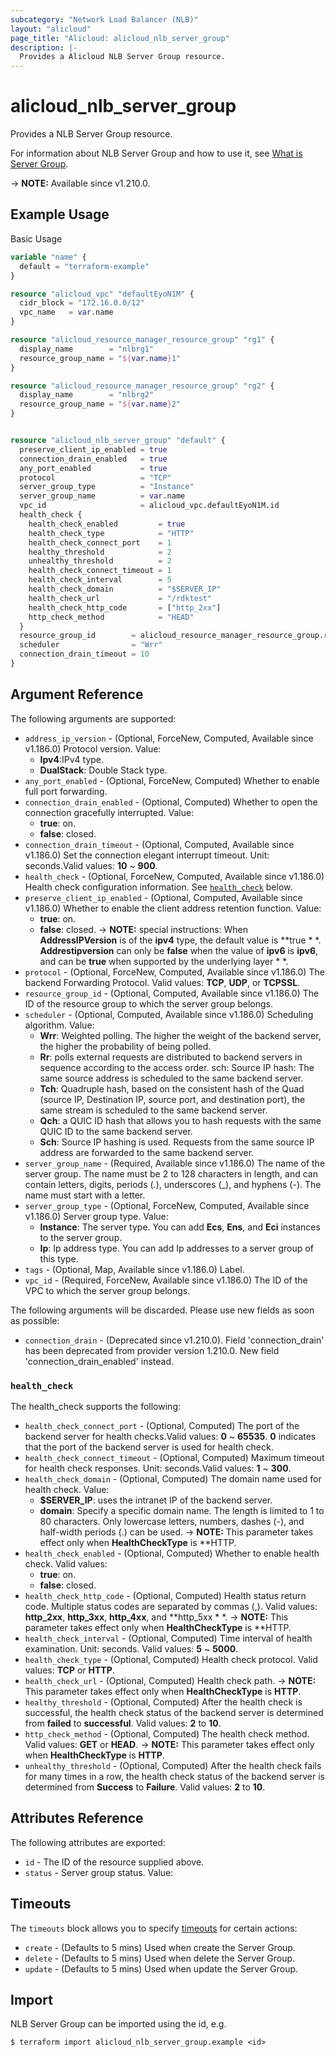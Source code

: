 ```yaml
---
subcategory: "Network Load Balancer (NLB)"
layout: "alicloud"
page_title: "Alicloud: alicloud_nlb_server_group"
description: |-
  Provides a Alicloud NLB Server Group resource.
---
```


# alicloud_nlb_server_group

Provides a NLB Server Group resource. 

For information about NLB Server Group and how to use it, see [What is Server Group](https://www.alibabacloud.com/help/en/server-load-balancer/latest/api-nlb-2022-04-30-createservergroup).

-> **NOTE:** Available since v1.210.0.

## Example Usage

Basic Usage

```terraform
variable "name" {
  default = "terraform-example"
}

resource "alicloud_vpc" "defaultEyoN1M" {
  cidr_block = "172.16.0.0/12"
  vpc_name   = var.name
}

resource "alicloud_resource_manager_resource_group" "rg1" {
  display_name        = "nlbrg1"
  resource_group_name = "${var.name}1"
}

resource "alicloud_resource_manager_resource_group" "rg2" {
  display_name        = "nlbrg2"
  resource_group_name = "${var.name}2"
}


resource "alicloud_nlb_server_group" "default" {
  preserve_client_ip_enabled = true
  connection_drain_enabled   = true
  any_port_enabled           = true
  protocol                   = "TCP"
  server_group_type          = "Instance"
  server_group_name          = var.name
  vpc_id                     = alicloud_vpc.defaultEyoN1M.id
  health_check {
    health_check_enabled         = true
    health_check_type            = "HTTP"
    health_check_connect_port    = 1
    healthy_threshold            = 2
    unhealthy_threshold          = 2
    health_check_connect_timeout = 1
    health_check_interval        = 5
    health_check_domain          = "$SERVER_IP"
    health_check_url             = "/rdktest"
    health_check_http_code       = ["http_2xx"]
    http_check_method            = "HEAD"
  }
  resource_group_id        = alicloud_resource_manager_resource_group.rg1.id
  scheduler                = "Wrr"
  connection_drain_timeout = 10
}
```

## Argument Reference

The following arguments are supported:
* `address_ip_version` - (Optional, ForceNew, Computed, Available since v1.186.0) Protocol version. Value:
  - **Ipv4**:IPv4 type.
  - **DualStack**: Double Stack type.
* `any_port_enabled` - (Optional, ForceNew, Computed) Whether to enable full port forwarding.
* `connection_drain_enabled` - (Optional, Computed) Whether to open the connection gracefully interrupted. Value:
  - **true**: on.
  - **false**: closed.
* `connection_drain_timeout` - (Optional, Computed, Available since v1.186.0) Set the connection elegant interrupt timeout. Unit: seconds.Valid values: **10** ~ **900**.
* `health_check` - (Optional, ForceNew, Computed, Available since v1.186.0) Health check configuration information. See [`health_check`](#health_check) below.
* `preserve_client_ip_enabled` - (Optional, Computed, Available since v1.186.0) Whether to enable the client address retention function. Value:
  - **true**: on.
  - **false**: closed.
-> **NOTE:**  special instructions: When **AddressIPVersion** is of the **ipv4** type, the default value is **true * *. **Addrestipversion** can only be **false** when the value of **ipv6** is **ipv6**, and can be **true** when supported by the underlying layer * *.
* `protocol` - (Optional, ForceNew, Computed, Available since v1.186.0) The backend Forwarding Protocol. Valid values: **TCP**, **UDP**, or **TCPSSL**.
* `resource_group_id` - (Optional, Computed, Available since v1.186.0) The ID of the resource group to which the server group belongs.
* `scheduler` - (Optional, Computed, Available since v1.186.0) Scheduling algorithm. Value:
  - **Wrr**: Weighted polling. The higher the weight of the backend server, the higher the probability of being polled.
  - **Rr**: polls external requests are distributed to backend servers in sequence according to the access order. sch: Source IP hash: The same source address is scheduled to the same backend server.
  - **Tch**: Quadruple hash, based on the consistent hash of the Quad (source IP, Destination IP, source port, and destination port), the same stream is scheduled to the same backend server.
  - **Qch**: a QUIC ID hash that allows you to hash requests with the same QUIC ID to the same backend server.
  - **Sch**: Source IP hashing is used. Requests from the same source IP address are forwarded to the same backend server.
* `server_group_name` - (Required, Available since v1.186.0) The name of the server group. The name must be 2 to 128 characters in length, and can contain letters, digits, periods (.), underscores (_), and hyphens (-). The name must start with a letter.
* `server_group_type` - (Optional, ForceNew, Computed, Available since v1.186.0) Server group type. Value:
  - **Instance**: The server type. You can add **Ecs**, **Ens**, and **Eci** instances to the server group.
  - **Ip**: Ip address type. You can add Ip addresses to a server group of this type.
* `tags` - (Optional, Map, Available since v1.186.0) Label.
* `vpc_id` - (Required, ForceNew, Available since v1.186.0) The ID of the VPC to which the server group belongs.

The following arguments will be discarded. Please use new fields as soon as possible:
* `connection_drain` - (Deprecated since v1.210.0). Field 'connection_drain' has been deprecated from provider version 1.210.0. New field 'connection_drain_enabled' instead.

### `health_check`

The health_check supports the following:
* `health_check_connect_port` - (Optional, Computed) The port of the backend server for health checks.Valid values: **0** ~ **65535**. **0** indicates that the port of the backend server is used for health check.
* `health_check_connect_timeout` - (Optional, Computed) Maximum timeout for health check responses. Unit: seconds.Valid values: **1** ~ **300**.
* `health_check_domain` - (Optional, Computed) The domain name used for health check. Value:
  - **$SERVER_IP**: uses the intranet IP of the backend server.
  - **domain**: Specify a specific domain name. The length is limited to 1 to 80 characters. Only lowercase letters, numbers, dashes (-), and half-width periods (.) can be used.
-> **NOTE:**  This parameter takes effect only when **HealthCheckType** is **HTTP.
* `health_check_enabled` - (Optional, Computed) Whether to enable health check. Valid values:
  - **true**: on.
  - **false**: closed.
* `health_check_http_code` - (Optional, Computed) Health status return code. Multiple status codes are separated by commas (,).
Valid values: **http\_2xx**, **http\_3xx**, **http\_4xx**, and **http\_5xx * *.
-> **NOTE:**  This parameter takes effect only when **HealthCheckType** is **HTTP.
* `health_check_interval` - (Optional, Computed) Time interval of health examination. Unit: seconds. Valid values: **5** ~ **5000**.
* `health_check_type` - (Optional, Computed) Health check protocol. Valid values: **TCP** or **HTTP**.
* `health_check_url` - (Optional, Computed) Health check path.
-> **NOTE:**  This parameter takes effect only when **HealthCheckType** is **HTTP**.
* `healthy_threshold` - (Optional, Computed) After the health check is successful, the health check status of the backend server is determined from **failed** to **successful**. Valid values: **2** to **10**.
* `http_check_method` - (Optional, Computed) The health check method. Valid values: **GET** or **HEAD**.
-> **NOTE:**  This parameter takes effect only when **HealthCheckType** is **HTTP**.
* `unhealthy_threshold` - (Optional, Computed) After the health check fails for many times in a row, the health check status of the backend server is determined from **Success** to **Failure**. Valid values: **2** to **10**.

## Attributes Reference

The following attributes are exported:
* `id` - The ID of the resource supplied above.
* `status` - Server group status. Value:

## Timeouts

The `timeouts` block allows you to specify [timeouts](https://www.terraform.io/docs/configuration-0-11/resources.html#timeouts) for certain actions:
* `create` - (Defaults to 5 mins) Used when create the Server Group.
* `delete` - (Defaults to 5 mins) Used when delete the Server Group.
* `update` - (Defaults to 5 mins) Used when update the Server Group.

## Import

NLB Server Group can be imported using the id, e.g.

```shell
$ terraform import alicloud_nlb_server_group.example <id>
```